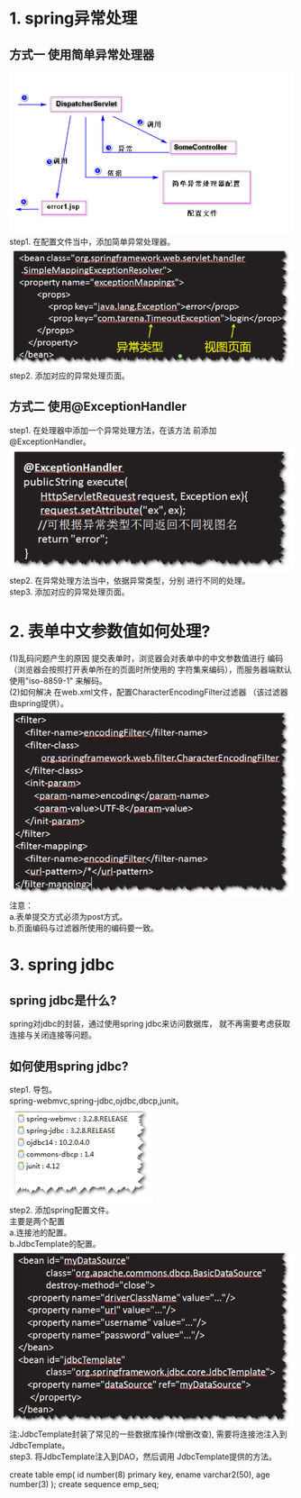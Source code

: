 # 1. spring异常处理
## 方式一  使用简单异常处理器
![ex](ex2.png)
step1. 在配置文件当中，添加简单异常处理器。<br/>
![ex](ex1.png)
step2. 添加对应的异常处理页面。<br/>
## 方式二 使用@ExceptionHandler
step1. 在处理器中添加一个异常处理方法，在该方法
前添加@ExceptionHandler。<br/>
![ex](ex3.png)
<br/>
step2. 在异常处理方法当中，依据异常类型，分别
进行不同的处理。<br/>
step3. 添加对应的异常处理页面。<br/>
# 2. 表单中文参数值如何处理?
(1)乱码问题产生的原因
提交表单时，浏览器会对表单中的中文参数值进行
编码（浏览器会按照打开表单所在的页面时所使用的
字符集来编码），而服务器端默认使用"iso-8859-1"
来解码。<br/>
(2)如何解决
在web.xml文件，配置CharacterEncodingFilter过滤器
（该过滤器由spring提供）。<br/>
![ex](filter.png)<br/>
注意：<br/>
a.表单提交方式必须为post方式。<br/>
b.页面编码与过滤器所使用的编码要一致。


# 3. spring jdbc
## spring jdbc是什么?
spring对jdbc的封装，通过使用spring jdbc来访问数据库，
就不再需要考虑获取连接与关闭连接等问题。<br/>
## 如何使用spring jdbc?   
step1. 导包。<br/>
spring-webmvc,spring-jdbc,ojdbc,dbcp,junit。<br/>
![jars](jars.png)
<br/>
step2. 添加spring配置文件。<br/>
主要是两个配置<br/>
a.连接池的配置。<br/>
b.JdbcTemplate的配置。<br/>
![jars](ds.png)
<br/>
注:JdbcTemplate封装了常见的一些数据库操作(增删改查),
需要将连接池注入到JdbcTemplate。<br/>
step3. 将JdbcTemplate注入到DAO，然后调用
JdbcTemplate提供的方法。<br/>

create table emp(
	id number(8) primary key,
	ename varchar2(50),
    age number(3)
);
create sequence emp_seq;




